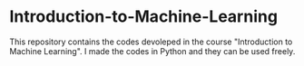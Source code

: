 # Introduction-to-Machine-Learning
This repository contains the codes devoleped in the course "Introduction to Machine Learning".
I made the codes  in Python and they can be used freely.
